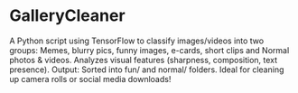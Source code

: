 # GalleryCleaner
A Python script using TensorFlow to classify images/videos into two groups: Memes, blurry pics, funny images, e-cards, short clips and Normal photos &amp; videos. Analyzes visual features (sharpness, composition, text presence). Output:  Sorted into fun/ and normal/ folders. Ideal for cleaning up camera rolls or social media downloads!
